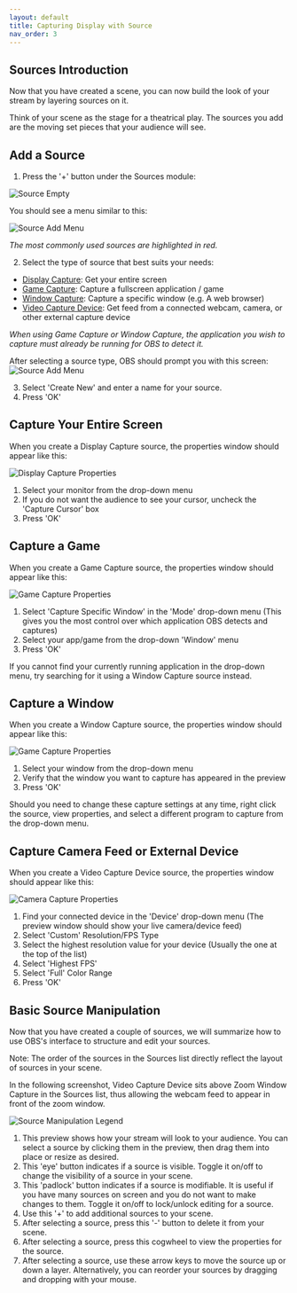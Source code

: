 ```yaml
---
layout: default
title: Capturing Display with Source
nav_order: 3
---
```


## Sources Introduction

Now that you have created a scene, you can now build the look of your stream by layering sources on it.

Think of your scene as the stage for a theatrical play. The sources you add are the moving set pieces that your audience will see.

## Add a Source

1. Press the '+' button under the Sources module: 

![Source Empty](https://pazcharles02.github.io/OBS-and-Twitch-Livestreaming/assets/images/Source_Empty.png?raw=true)

You should see a menu similar to this:

![Source Add Menu](https://pazcharles02.github.io/OBS-and-Twitch-Livestreaming/assets/images/Source_add_menu.png?raw=true)

*The most commonly used sources are highlighted in red.*

2. Select the type of source that best suits your needs:
- [Display Capture](#capture-your-entire-screen): Get your entire screen
- [Game Capture](#capture-a-game): Capture a fullscreen application / game
- [Window Capture](#capture-a-window): Capture a specific window (e.g. A web browser)
- [Video Capture Device](#capture-camera-feed-or-external-device): Get feed from a connected webcam, camera, or other external capture device

*When using Game Capture or Window Capture, the application you wish to capture must already be running for OBS to detect it.*

After selecting a source type, OBS should prompt you with this screen: 
![Source Add Menu](https://pazcharles02.github.io/OBS-and-Twitch-Livestreaming/assets/images/Source_create.png?raw=true)

3. Select 'Create New' and enter a name for your source.
4. Press 'OK'

## Capture Your Entire Screen

When you create a Display Capture source, the properties window should appear like this:

![Display Capture Properties](https://pazcharles02.github.io/OBS-and-Twitch-Livestreaming/assets/images/Source_Display_Properties.png?raw=true)
1. Select your monitor from the drop-down menu
2. If you do not want the audience to see your cursor, uncheck the 'Capture Cursor' box
3. Press 'OK'

## Capture a Game

When you create a Game Capture source, the properties window should appear like this:

![Game Capture Properties](https://pazcharles02.github.io/OBS-and-Twitch-Livestreaming/assets/images/GameCaptureProperties.png?raw=true)

1. Select 'Capture Specific Window' in the 'Mode' drop-down menu (This gives you the most control over which application OBS detects and captures)
2. Select your app/game from the drop-down 'Window' menu
3. Press 'OK'

If you cannot find your currently running application in the drop-down menu, try searching for it using a Window Capture source instead.

## Capture a Window

When you create a Window Capture source, the properties window should appear like this:

![Game Capture Properties](https://pazcharles02.github.io/OBS-and-Twitch-Livestreaming/assets/images/Source_Window_Cap_Properties.png?raw=true)

1. Select your window from the drop-down menu 
2. Verify that the window you want to capture has appeared in the preview
3. Press 'OK'


Should you need to change these capture settings at any time, right click the source, view properties, and select a different program to capture from the drop-down menu.

## Capture Camera Feed or External Device

When you create a Video Capture Device source, the properties window should appear like this:

![Camera Capture Properties](https://pazcharles02.github.io/OBS-and-Twitch-Livestreaming/assets/images/Source_cam_properties.png?raw=true)

1. Find your connected device in the 'Device' drop-down menu (The preview window should show your live camera/device feed)
2. Select 'Custom' Resolution/FPS Type
3. Select the highest resolution value for your device (Usually the one at the top of the list)
4. Select 'Highest FPS'
5. Select 'Full' Color Range
6. Press 'OK'

## Basic Source Manipulation

Now that you have created a couple of sources, we will summarize how to use OBS's interface to structure and edit your sources.

Note: The order of the sources in the Sources list directly reflect the layout of sources in your scene.

In the following screenshot, Video Capture Device sits above Zoom Window Capture in the Sources list, thus allowing the webcam feed to appear in front of the zoom window. 

![Source Manipulation Legend](https://pazcharles02.github.io/OBS-and-Twitch-Livestreaming/assets/images/Source_manu_legend.png?raw=true)

1. This preview shows how your stream will look to your audience. You can select a source by clicking them in the preview, then drag them into place or resize as desired.
2. This 'eye' button indicates if a source is visible. Toggle it on/off to change the visibility of a source in your scene.
3. This 'padlock' button indicates if a source is modifiable. It is useful if you have many sources on screen and you do not want to make changes to them. Toggle it on/off to lock/unlock editing for a source.
4. Use this '+' to add additional sources to your scene.
5. After selecting a source, press this '-' button to delete it from your scene.
6. After selecting a source, press this cogwheel to view the properties for the source.
7. After selecting a source, use these arrow keys to move the source up or down a layer. Alternatively, you can reorder your sources by dragging and dropping with your mouse.
